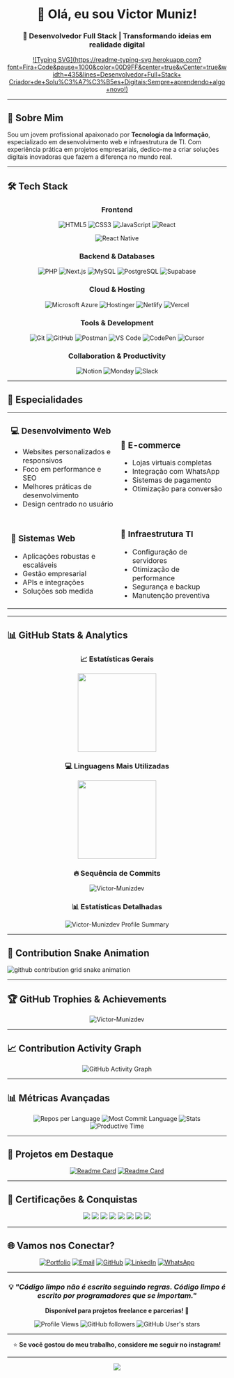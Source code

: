 <div align="center">

# 👋 Olá, eu sou Victor Muniz!

### 🚀 Desenvolvedor Full Stack | Transformando ideias em realidade digital

[![Typing SVG](https://readme-typing-svg.herokuapp.com?font=Fira+Code&pause=1000&color=00D9FF&center=true&vCenter=true&width=435&lines=Desenvolvedor+Full+Stack+
Criador+de+Solu%C3%A7%C3%B5es+Digitais;Sempre+aprendendo+algo+novo!)](https://git.io/typing-svg)

</div>

---

## 🎯 Sobre Mim

Sou um jovem profissional apaixonado por **Tecnologia da Informação**, especializado em desenvolvimento web e infraestrutura de TI. Com experiência prática em projetos empresariais, dedico-me a criar soluções digitais inovadoras que fazem a diferença no mundo real.

---

## 🛠️ Tech Stack

<div align="center">

### Frontend
![HTML5](https://img.shields.io/badge/HTML5-E34F26?style=for-the-badge&logo=html5&logoColor=white)
![CSS3](https://img.shields.io/badge/CSS3-1572B6?style=for-the-badge&logo=css3&logoColor=white)
![JavaScript](https://img.shields.io/badge/JavaScript-F7DF1E?style=for-the-badge&logo=javascript&logoColor=black)
![React](https://img.shields.io/badge/React-20232A?style=for-the-badge&logo=react&logoColor=61DAFB)

![React Native](https://img.shields.io/badge/React_Native-20232A?style=for-the-badge&logo=react&logoColor=61DAFB)

### Backend & Databases
![PHP](https://img.shields.io/badge/PHP-777BB4?style=for-the-badge&logo=php&logoColor=white)
![Next.js](https://img.shields.io/badge/Next.js-000000?style=for-the-badge&logo=next.js&logoColor=white)
![MySQL](https://img.shields.io/badge/MySQL-005C84?style=for-the-badge&logo=mysql&logoColor=white)
![PostgreSQL](https://img.shields.io/badge/PostgreSQL-316192?style=for-the-badge&logo=postgresql&logoColor=white)
![Supabase](https://img.shields.io/badge/Supabase-3ECF8E?style=for-the-badge&logo=supabase&logoColor=white)

### Cloud & Hosting
![Microsoft Azure](https://img.shields.io/badge/Microsoft_Azure-0089D0?style=for-the-badge&logo=microsoft-azure&logoColor=white)
![Hostinger](https://img.shields.io/badge/Hostinger-673DE6?style=for-the-badge&logo=hostinger&logoColor=white)
![Netlify](https://img.shields.io/badge/Netlify-00C7B7?style=for-the-badge&logo=netlify&logoColor=white)
![Vercel](https://img.shields.io/badge/Vercel-000000?style=for-the-badge&logo=vercel&logoColor=white)

### Tools & Development
![Git](https://img.shields.io/badge/Git-F05032?style=for-the-badge&logo=git&logoColor=white)
![GitHub](https://img.shields.io/badge/GitHub-100000?style=for-the-badge&logo=github&logoColor=white)
![Postman](https://img.shields.io/badge/Postman-FF6C37?style=for-the-badge&logo=postman&logoColor=white)
![VS Code](https://img.shields.io/badge/VS_Code-0078D4?style=for-the-badge&logo=visual%20studio%20code&logoColor=white)
![CodePen](https://img.shields.io/badge/CodePen-000000?style=for-the-badge&logo=codepen&logoColor=white)
![Cursor](https://img.shields.io/badge/Cursor-000000?style=for-the-badge&logo=cursor&logoColor=white)

### Collaboration & Productivity
![Notion](https://img.shields.io/badge/Notion-000000?style=for-the-badge&logo=notion&logoColor=white)
![Monday](https://img.shields.io/badge/Monday-FF3D57?style=for-the-badge&logo=monday&logoColor=white)
![Slack](https://img.shields.io/badge/Slack-4A154B?style=for-the-badge&logo=slack&logoColor=white)

</div>

---

## 🎨 Especialidades

<table>
<tr>
<td width="50%">

### 💻 **Desenvolvimento Web**
- Websites personalizados e responsivos
- Foco em performance e SEO
- Melhores práticas de desenvolvimento
- Design centrado no usuário

</td>
<td width="50%">

### 🛒 **E-commerce**
- Lojas virtuais completas
- Integração com WhatsApp
- Sistemas de pagamento
- Otimização para conversão

</td>
</tr>
<tr>
<td width="50%">

### 🧾 **Sistemas Web**
- Aplicações robustas e escaláveis
- Gestão empresarial
- APIs e integrações
- Soluções sob medida

</td>
<td width="50%">

### 🔧 **Infraestrutura TI**
- Configuração de servidores
- Otimização de performance
- Segurança e backup
- Manutenção preventiva

</td>
</tr>
</table>

---

## 📊 GitHub Stats & Analytics

<div align="center">
  
### 📈 Estatísticas Gerais
<img height="180em" src="https://github-readme-stats.vercel.app/api?username=Victor-Munizdev&show_icons=true&theme=tokyonight&include_all_commits=true&count_private=true&hide_border=true&bg_color=0d1117"/>

### 💻 Linguagens Mais Utilizadas
<img height="180em" src="https://github-readme-stats.vercel.app/api/top-langs/?username=Victor-Munizdev&layout=compact&langs_count=8&theme=tokyonight&hide_border=true&bg_color=0d1117"/>

### 🔥 Sequência de Commits
<img src="https://github-readme-streak-stats.herokuapp.com/?user=Victor-Munizdev&theme=tokyonight&hide_border=true&background=0d1117" alt="Victor-Munizdev" />

### 📊 Estatísticas Detalhadas
<img src="https://github-profile-summary-cards.vercel.app/api/cards/profile-details?username=Victor-Munizdev&theme=tokyonight" alt="Victor-Munizdev Profile Summary"/>

</div>

---

## 🐍 Contribution Snake Animation

<picture align="center">
  <source media="(prefers-color-scheme: dark)" srcset="https://raw.githubusercontent.com/Victor-munizdev/Victor-munizdev/output/github-contribution-grid-snake-dark.svg">
  <source media="(prefers-color-scheme: light)" srcset="https://raw.githubusercontent.com/Victor-munizdev/Victor-munizdev/output/github-contribution-grid-snake-dark.svg">
  <img align="center" alt="github contribution grid snake animation" src="https://raw.githubusercontent.com/Victor-munizdev/Victor-munizdev/output/github-contribution-grid-snake.svg">
</picture>

---

## 🏆 GitHub Trophies & Achievements

<div align="center">
  <img src="https://github-profile-trophy.vercel.app/?username=Victor-Munizdev&theme=tokyonight&no-frame=true&no-bg=false&margin-w=4&column=7" alt="Victor-Munizdev" />
</div>

---

## 📈 Contribution Activity Graph

<div align="center">
  <img src="https://github-readme-activity-graph.vercel.app/graph?username=Victor-Munizdev&theme=tokyo-night&bg_color=0d1117&color=70a5fd&line=bf91f3&point=38bdae&area=true&hide_border=true" alt="GitHub Activity Graph" />
</div>

---

## 📊 Métricas Avançadas

<div align="center">

<img src="https://github-profile-summary-cards.vercel.app/api/cards/repos-per-language?username=Victor-Munizdev&theme=tokyonight" alt="Repos per Language"/>
<img src="https://github-profile-summary-cards.vercel.app/api/cards/most-commit-language?username=Victor-Munizdev&theme=tokyonight" alt="Most Commit Language"/>

<img src="https://github-profile-summary-cards.vercel.app/api/cards/stats?username=Victor-Munizdev&theme=tokyonight" alt="Stats"/>
<img src="https://github-profile-summary-cards.vercel.app/api/cards/productive-time?username=Victor-Munizdev&theme=tokyonight&utcOffset=8" alt="Productive Time"/>

</div>

---

## 🎯 Projetos em Destaque

<div align="center">

[![Readme Card](https://github-readme-stats.vercel.app/api/pin/?username=Victor-Munizdev&repo=portfolio&theme=tokyonight&hide_border=true&bg_color=0d1117)](https://github.com/Victor-Munizdev/portfolio)
[![Readme Card](https://github-readme-stats.vercel.app/api/pin/?username=Victor-Munizdev&repo=ecommerce-php&theme=tokyonight&hide_border=true&bg_color=0d1117)](https://github.com/Victor-Munizdev/ecommerce-php)

</div>

---

## 📜 Certificações & Conquistas

<div align="center">

![](https://img.shields.io/badge/SENAI-Técnico_em_TI-FF6B35?style=for-the-badge&logo=senai&logoColor=white)
![](https://img.shields.io/badge/FIAP-Desenvolvimento_Web-0066CC?style=for-the-badge&logo=fiap&logoColor=white)
![](https://img.shields.io/badge/Certificação-PHP-777BB4?style=for-the-badge&logo=php&logoColor=white)
![](https://img.shields.io/badge/Certificação-JavaScript-F7DF1E?style=for-the-badge&logo=javascript&logoColor=black)
![](https://img.shields.io/badge/Certificação-React-61DAFB?style=for-the-badge&logo=react&logoColor=black)
![](https://img.shields.io/badge/Certificação-MySQL-005C84?style=for-the-badge&logo=mysql&logoColor=white)
![](https://img.shields.io/badge/Certificação-Next.js-000000?style=for-the-badge&logo=next.js&logoColor=white)
![](https://img.shields.io/badge/Certificação-Azure-0089D0?style=for-the-badge&logo=microsoft-azure&logoColor=white)

</div>

---

## 🌐 Vamos nos Conectar?

<div align="center">

[![Portfolio](https://img.shields.io/badge/Portfolio-FF5722?style=for-the-badge&logo=todoist&logoColor=white)](https://portifolio.tech)
[![Email](https://img.shields.io/badge/Gmail-D14836?style=for-the-badge&logo=gmail&logoColor=white)](mailto:munizzvr@gmail.com)
[![GitHub](https://img.shields.io/badge/GitHub-100000?style=for-the-badge&logo=github&logoColor=white)](https://github.com/Victor-Munizdev)
[![LinkedIn](https://img.shields.io/badge/LinkedIn-0077B5?style=for-the-badge&logo=linkedin&logoColor=white)](https://linkedin.com/in/victor-muniz)
[![WhatsApp](https://img.shields.io/badge/WhatsApp-25D366?style=for-the-badge&logo=whatsapp&logoColor=white)](https://wa.me/5511999999999)

</div>

---

<div align="center">

### 💡 *"Código limpo não é escrito seguindo regras. Código limpo é escrito por programadores que se importam."*

**Disponível para projetos freelance e parcerias! 🚀**

![Profile Views](https://komarev.com/ghpvc/?username=Victor-Munizdev&color=blueviolet&style=for-the-badge)
![GitHub followers](https://img.shields.io/github/followers/Victor-Munizdev?style=for-the-badge&color=blue)
![GitHub User's stars](https://img.shields.io/github/stars/Victor-Munizdev?style=for-the-badge&color=yellow)

---

⭐️ **Se você gostou do meu trabalho, considere me seguir no instagram!**

</div>

---

<div align="center">
  <img src="https://capsule-render.vercel.app/api?type=waving&color=gradient&height=100&section=footer"/>
</div>
